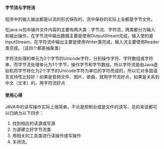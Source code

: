 #### 字节流与字符流

程序中的输入输出都是以流的形式保存的，流中保存的实际上全都是字节文件。

在java.io包中操作文件内容的主要有两大类：字节流、字符流，两类都分为输入和输出操作。在字节流中输出数据主要是使用OutputStream完成，输入使的是InputStream，在字符流中输出主要是使用Writer类完成，输入流主要使用Reader类完成。（这四个都是抽象类）

字符流处理的单元为2个字节的Unicode字符，分别操作字符、字符数组或字符串，而字节流处理单元为1个字节，操作字节和字节数组。所以字符流是由Java虚拟机将字节转化为2个字节的Unicode字符为单位的字符而成的，所以它对多国语言支持性比较好！如果是音频文件、图片、歌曲，就用字节流好点，如果是关系到中文（文本）的，用字符流好点

#### 使用心得
JAVA中的读写操作实际上很简单，不论是控制台或是文件的读写，总的来说都可以归纳为以下四步：
1. 找到相应的读源或写源
2. 为源建立好字节流类
3. 用相关的工具类进行读操作或写操作
4. 关闭流。